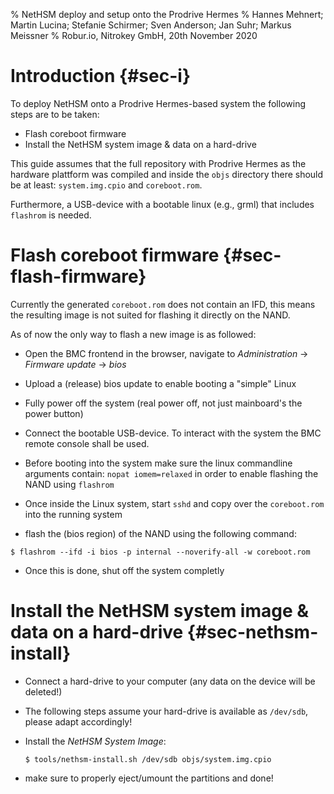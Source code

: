 % NetHSM deploy and setup onto the Prodrive Hermes
% Hannes Mehnert; Martin Lucina; Stefanie Schirmer; Sven Anderson; Jan Suhr; Markus Meissner
% Robur.io, Nitrokey GmbH, 20th November 2020

# Introduction {#sec-i}

To deploy NetHSM onto a Prodrive Hermes-based system the following steps are to be taken:

* Flash coreboot firmware 
* Install the NetHSM system image & data on a hard-drive

This guide assumes that the full repository with Prodrive Hermes as the hardware plattform
was compiled and inside the `objs` directory there should be at least: `system.img.cpio`
and `coreboot.rom`.

Furthermore, a USB-device with a bootable linux (e.g., grml) that includes `flashrom` 
is needed.

# Flash coreboot firmware {#sec-flash-firmware}

Currently the generated `coreboot.rom` does not contain an IFD, this means
the resulting image is not suited for flashing it directly on the NAND.

As of now the only way to flash a new image is as followed:

* Open the BMC frontend in the browser, navigate to *Administration* -> *Firmware update* ->
	*bios*

* Upload a (release) bios update to enable booting a "simple" Linux

* Fully power off the system (real power off, not just mainboard's the power button)

* Connect the bootable USB-device. To interact with the system the BMC remote console shall be used.

* Before booting into the system make sure the linux commandline arguments contain: `nopat iomem=relaxed`
	in order to enable flashing the NAND using `flashrom`

* Once inside the Linux system, start `sshd` and copy over the `coreboot.rom` into the running
	system

* flash the (bios region) of the NAND using the following command:

```
$ flashrom --ifd -i bios -p internal --noverify-all -w coreboot.rom
```

* Once this is done, shut off the system completly 


# Install the NetHSM system image & data on a hard-drive {#sec-nethsm-install}

* Connect a hard-drive to your computer (any data on the device will be deleted!)

* The following steps assume your hard-drive is available as `/dev/sdb`, please adapt accordingly!

* Install the *NetHSM System Image*:
	```
  $ tools/nethsm-install.sh /dev/sdb objs/system.img.cpio
	```
* make sure to properly eject/umount the partitions and done!



